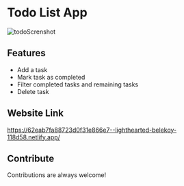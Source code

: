 # Todo List App

![todoScrenshot](https://user-images.githubusercontent.com/69300666/98333091-d733c280-1fb4-11eb-88b7-013f60209ea8.png)

## Features

- Add a task
- Mark task as completed
- Filter completed tasks and remaining tasks
- Delete task

## Website Link

https://62eab7fa88723d0f31e866e7--lighthearted-belekoy-118d58.netlify.app/

## Contribute

Contributions are always welcome!

